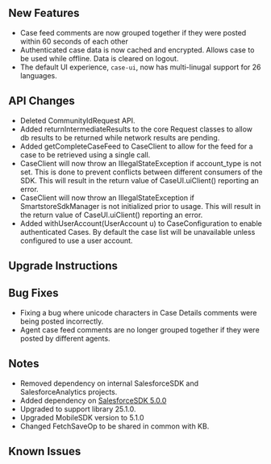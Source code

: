 ## New Features

- Case feed comments are now grouped together if they were posted within 60 seconds of each other
- Authenticated case data is now cached and encrypted. Allows case to be used while offline. Data is cleared on logout.
- The default UI experience, `case-ui`, now has multi-linugal support for 26 languages.

## API Changes
- Deleted CommunityIdRequest API.
- Added returnIntermediateResults to the core Request classes to allow db results to be returned while network results are pending.
- Added getCompleteCaseFeed to CaseClient to allow for the feed for a case to be retrieved using a single call.
- CaseClient will now throw an IllegalStateException if account_type is not set. This is done to prevent conflicts between different consumers of the SDK.
 This will result in the return value of CaseUI.uiClient() reporting an error. 
- CaseClient will now throw an IllegalStateException if SmartstoreSdkManager is not initialized prior to usage.
This will result in the return value of CaseUI.uiClient() reporting an error.
- Added withUserAccount(UserAccount u) to CaseConfiguration to enable authenticated Cases. By default the case list will be unavailable unless configured to use a user account.
## Upgrade Instructions

## Bug Fixes

- Fixing a bug where unicode characters in Case Details comments were being posted incorrectly.
- Agent case feed comments are no longer grouped together if they were posted by different agents.

## Notes
- Removed dependency on internal SalesforceSDK and SalesforceAnalytics projects.
- Added dependency on [SalesforceSDK 5.0.0](https://bintray.com/forcedotcom/salesforcemobilesdk/salesforce-sdk)
- Upgraded to support library 25.1.0. 
- Upgraded MobileSDK version to 5.1.0
- Changed FetchSaveOp to be shared in common with KB.
## Known Issues



